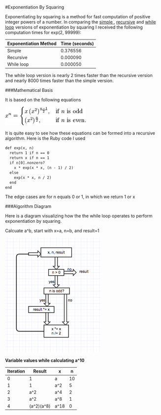 #Exponentiation By Squaring

Exponentiating by squaring is a method for fast computation of positive integer powers of a number. In comparing the [simple ](exp.rb), [recursive](exp_recursive.rb) and [while loop](exp_whileloop.rb) versions of exponentiation by squaring I received the following computation times for exp(2, 99999):

| Exponentiation Method        | Time (seconds)     |
|------------------------------|--------------------|
| Simple                       | 0.376556           |
| Recursive                    | 0.000090           |
| While loop                   | 0.000050           |

The while loop version is nearly 2 times faster than the recursive version and nearly 8000 times faster than the simple version.

###Mathematical Basis

It is based on the following equations

![](equations.png)

It is quite easy to see how these equations can be formed into a recursive algorithm. Here is the Ruby code I used

    def exp(x, n)
      return 1 if n == 0
      return x if n == 1
      if n[0].nonzero?
        x * exp(x * x, (n - 1) / 2)
      else
        exp(x * x, n / 2)
      end
    end

The edge cases are for n equals 0 or 1, in which we return 1 or x

###Algorithm Diagram

Here is a diagram visualizing how the the while loop operates to perform exponentiation by squaring.

Calcuate a^b, start with x=a, n=b, and result=1

![](exp_whileloop_algorithm.png)

**Variable values while calculating a^10**

| Iteration | Result     | x       | n      |
|-----------|------------|---------|--------|
| 0         | 1          | a       | 10     |
| 1         | 1          | a^2     | 5      |
| 2         | a^2        | a^4     | 2      |
| 3         | a^2        | a^8     | 1      |
| 4         | (a^2)(a^8) | a^18    | 0      |







